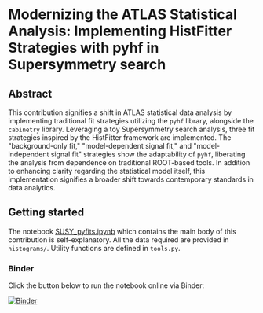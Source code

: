 # Modernizing the ATLAS Statistical Analysis: Implementing HistFitter Strategies with pyhf in Supersymmetry search

## Abstract

This contribution signifies a shift in ATLAS statistical data analysis by implementing traditional fit strategies utilizing the `pyhf` library, alongside the `cabinetry` library. Leveraging a toy Supersymmetry search analysis, three fit strategies inspired by the HistFitter framework are implemented. The "background-only fit," "model-dependent signal fit," and "model-independent signal fit" strategies show the adaptability of `pyhf`, liberating the analysis from dependence on traditional ROOT-based tools. In addition to enhancing clarity regarding the statistical model itself, this implementation signifies a broader shift towards contemporary standards in data analytics.

## Getting started

The notebook [SUSY_pyfits.ipynb](https://gitlab.cern.ch/ekourlit/pyhf2023-atlas-susy-fits/-/blob/master/SUSY_pyfits.ipynb) which contains the main body of this contribution is self-explanatory. All the data required are provided in `histograms/`. Utility functions are defined in `tools.py`.

### Binder

Click the button below to run the notebook online via Binder:

[![Binder](https://binderhub.ssl-hep.org/badge_logo.svg)](https://binderhub.ssl-hep.org/v2/git/https%3A%2F%2Fgitlab.cern.ch%2Fekourlit%2Fpyhf2023-atlas-susy-fits/HEADgpu_false?labpath=SUSY_pyfits.ipynb)